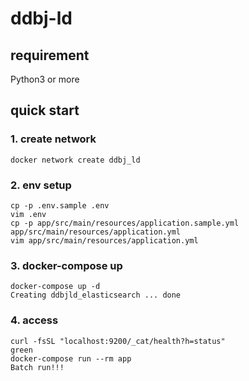 # ddbj-ld

## requirement
Python3 or more

## quick start 
### 1. create network

```
docker network create ddbj_ld
```

### 2. env setup

```
cp -p .env.sample .env
vim .env
cp -p app/src/main/resources/application.sample.yml app/src/main/resources/application.yml
vim app/src/main/resources/application.yml
```

### 3. docker-compose up

```
docker-compose up -d
Creating ddbjld_elasticsearch ... done
```

### 4. access

```
curl -fsSL "localhost:9200/_cat/health?h=status"
green
docker-compose run --rm app
Batch run!!!
```
